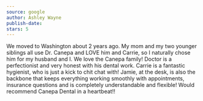 ```yaml
---
source: google
author: Ashley Wayne
publish-date:
stars: 5
---
```

We moved to Washington about 2 years ago. My mom and my two younger siblings all use Dr. Canepa and LOVE him and Carrie, so I naturally chose him for my husband and I. We love the Canepa family! Doctor is a perfectionist and very honest with his dental work. Carrie is a fantastic hygienist, who is just a kick to chit chat with! Jamie, at the desk, is also the backbone that keeps everything working smoothly with appointments, insurance questions and is completely understandable and flexible! Would recommend Canepa Dental in a heartbeat!!
